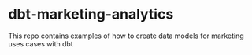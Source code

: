 # dbt-marketing-analytics
This repo contains examples of how to create data models for marketing uses cases with dbt
